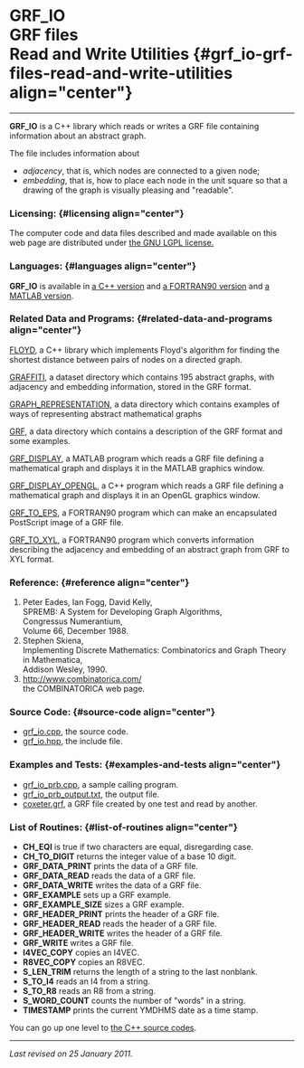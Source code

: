 GRF\_IO\
GRF files\
Read and Write Utilities {#grf_io-grf-files-read-and-write-utilities align="center"}
========================

------------------------------------------------------------------------

**GRF\_IO** is a C++ library which reads or writes a GRF file containing
information about an abstract graph.

The file includes information about

-   *adjacency*, that is, which nodes are connected to a given node;
-   *embedding*, that is, how to place each node in the unit square so
    that a drawing of the graph is visually pleasing and "readable".

### Licensing: {#licensing align="center"}

The computer code and data files described and made available on this
web page are distributed under [the GNU LGPL
license.](../../txt/gnu_lgpl.txt)

### Languages: {#languages align="center"}

**GRF\_IO** is available in [a C++
version](../../cpp_src/grf_io/grf_io.html) and [a FORTRAN90
version](../../f_src/grf_io/grf_io.html) and [a MATLAB
version](../../m_src/grf_io/grf_io.html).

### Related Data and Programs: {#related-data-and-programs align="center"}

[FLOYD](../../cpp_src/floyd/floyd.html), a C++ library which implements
Floyd's algorithm for finding the shortest distance between pairs of
nodes on a directed graph.

[GRAFFITI](../../datasets/graffiti/graffiti.html), a dataset directory
which contains 195 abstract graphs, with adjacency and embedding
information, stored in the GRF format.

[GRAPH\_REPRESENTATION](../../data/graph_representation/graph_representation.html),
a data directory which contains examples of ways of representing
abstract mathematical graphs

[GRF](../../data/grf/grf.html), a data directory which contains a
description of the GRF format and some examples.

[GRF\_DISPLAY](../../m_src/grf_display/grf_display.html), a MATLAB
program which reads a GRF file defining a mathematical graph and
displays it in the MATLAB graphics window.

[GRF\_DISPLAY\_OPENGL](../../cpp_src/grf_display_opengl/grf_display_opengl.html),
a C++ program which reads a GRF file defining a mathematical graph and
displays it in an OpenGL graphics window.

[GRF\_TO\_EPS](../../f_src/grf_to_eps/grf_to_eps.html), a FORTRAN90
program which can make an encapsulated PostScript image of a GRF file.

[GRF\_TO\_XYL](../../f_src/grf_to_xyl/grf_to_xyl.html), a FORTRAN90
program which converts information describing the adjacency and
embedding of an abstract graph from GRF to XYL format.

### Reference: {#reference align="center"}

1.  Peter Eades, Ian Fogg, David Kelly,\
    SPREMB: A System for Developing Graph Algorithms,\
    Congressus Numerantium,\
    Volume 66, December 1988.
2.  Stephen Skiena,\
    Implementing Discrete Mathematics: Combinatorics and Graph Theory in
    Mathematica,\
    Addison Wesley, 1990.
3.  <http://www.combinatorica.com/>\
    the COMBINATORICA web page.

### Source Code: {#source-code align="center"}

-   [grf\_io.cpp](grf_io.cpp), the source code.
-   [grf\_io.hpp](grf_io.hpp), the include file.

### Examples and Tests: {#examples-and-tests align="center"}

-   [grf\_io\_prb.cpp](grf_io_prb.cpp), a sample calling program.
-   [grf\_io\_prb\_output.txt](grf_io_prb_output.txt), the output file.
-   [coxeter.grf](coxeter.grf), a GRF file created by one test and read
    by another.

### List of Routines: {#list-of-routines align="center"}

-   **CH\_EQI** is true if two characters are equal, disregarding case.
-   **CH\_TO\_DIGIT** returns the integer value of a base 10 digit.
-   **GRF\_DATA\_PRINT** prints the data of a GRF file.
-   **GRF\_DATA\_READ** reads the data of a GRF file.
-   **GRF\_DATA\_WRITE** writes the data of a GRF file.
-   **GRF\_EXAMPLE** sets up a GRF example.
-   **GRF\_EXAMPLE\_SIZE** sizes a GRF example.
-   **GRF\_HEADER\_PRINT** prints the header of a GRF file.
-   **GRF\_HEADER\_READ** reads the header of a GRF file.
-   **GRF\_HEADER\_WRITE** writes the header of a GRF file.
-   **GRF\_WRITE** writes a GRF file.
-   **I4VEC\_COPY** copies an I4VEC.
-   **R8VEC\_COPY** copies an R8VEC.
-   **S\_LEN\_TRIM** returns the length of a string to the last
    nonblank.
-   **S\_TO\_I4** reads an I4 from a string.
-   **S\_TO\_R8** reads an R8 from a string.
-   **S\_WORD\_COUNT** counts the number of "words" in a string.
-   **TIMESTAMP** prints the current YMDHMS date as a time stamp.

You can go up one level to [the C++ source codes](../cpp_src.html).

------------------------------------------------------------------------

*Last revised on 25 January 2011.*
